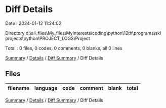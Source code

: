 # Diff Details

Date : 2024-01-12 11:24:02

Directory d:\\all_files\\My_files\\MyInterests\\coding\\python\\12th\\programs\\skl projects\\python\\PROJECT_LOGS\\Project

Total : 0 files,  0 codes, 0 comments, 0 blanks, all 0 lines

[Summary](results.md) / [Details](details.md) / [Diff Summary](diff.md) / Diff Details

## Files
| filename | language | code | comment | blank | total |
| :--- | :--- | ---: | ---: | ---: | ---: |

[Summary](results.md) / [Details](details.md) / [Diff Summary](diff.md) / Diff Details